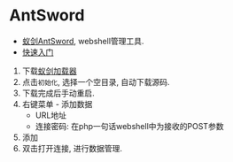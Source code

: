 # AntSword

- [蚁剑AntSword](https://github.com/AntSwordProject/antSword/releases), webshell管理工具.
- [快速入门](https://doc.u0u.us/zh-hans/getting_started/index.html)

1. 下载[蚁剑加载器](https://github.com/AntSwordProject/AntSword-Loader)
1. 点击`初始化`, 选择一个空目录, 自动下载源码.
1. 下载完成后手动重启.
1. 右键菜单 - 添加数据
    - URL地址
    - 连接密码: 在php一句话webshell中为接收的POST参数
1. 添加
1. 双击打开连接, 进行数据管理.
